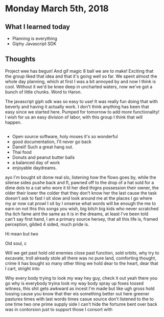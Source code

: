 # Monday March 5th, 2018

## What I learned today
* Planning is everything
* Giphy Javascript SDK

## Thoughts

Project wee has begun! And gif magic 8 ball we are to make! Exciting that the group liked that idea and that it's going well so far. We spent almost the whole day planning, which at first I was a bit annoyed by and now I think is cool. Without it we'd be knee deep in uncharted waters, now we've got a bunch of little chunks. Word to Haron. 

The javascript giph sdk was so easy to use! It was really fun doing that with beverly and having it actually work. I don't think anything has been that easy since we started here. Pumped for tomorrow to add more functionality! I wish for us an easy division of labor, with this group I think that will happen.

##
* Open source software, holy moses it's so wonderful
* good documentation, I'll never go back
* Daneil! Such a great hang out.
* Thai food
* Donuts and peanut butter balls
* a balanced day of work
* enjoyable daydreams.

ayo I'm bought sit donw real slo, listening how the flows goes by,
while the silense sides pushe back and fl,
pawned off to the drop of a hat
sold for a dime
dols to a cat who
wore it til her died
thigns possession their owner, the older their lower
the colder that they don't know her the last cause the task doesn't ask to fast
I sit slow and look around me at the places I go
where my ar now
cat prowl I sit by I onserse
what words will be enough the me to earn on
not this
this songs you wish, big bitch big kids who never scratched tha itch
fame aint the same as it is in the dreams, at least I've been told
can't say first hand, I am a primary source
hersey, that all this life is,
framed perception, gilded 4 sided, much pride is.

Hi mean but two 

Old soul, c

Will we get past
hold old enemies close
past function, sold orbits,
why try to excavate, troll already stole all there was
no pure land, comforting thought, crime it has bought so many other thing we hold dear to the heart, dear that I cart, stright into

Why every body trying to look my way
hey guy, check it out
yeah there you go
why is everybody tryina look my way
body spray up foxes tossed witness, this shit gets awkward as incest
I'm made but like ugh
gross hold lossing cause you know that ther eis something better out here
greener pastures times with last words times casue source don't listened to the to one time 
two one prime supply side
I can't hide the fortunre bent over back was in contorsion just to support those I consort with